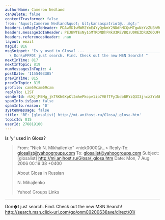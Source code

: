 ```yaml
---
authorName: Cameron Nedland
canDelete: false
contentTrasformed: false
from: '&quot;Cameron Nedland&quot; &lt;kansaspatriot@...&gt;'
headers.inReplyToHeader: PDAwMDIwMWM2YmE4YyQyNmY2NDdhMCQwMTgwNzYzZUBhMGgzcjc+
headers.messageIdInHeader: PEJBWTExNy1GMTRDNDhFNkU3REVBQzU0REZDRUZGQUFGNDgwQHBoeC5nYmw+
headers.referencesHeader: .nan
layout: email
msgId: 816
msgSnippet: "Is y used in Glosa? ... _________________________________________________________________\
  \ Don\uFFFDt just search. Find. Check out the new MSN Search! "
nextInTime: 817
nextInTopic: 819
numMessagesInTopic: 4
postDate: '1155403305'
prevInTime: 815
prevInTopic: 815
profile: cam69cam69cam
replyTo: LIST
senderId: rUKjjM5Mg_jkTRKh0XpKl2mhePkopv1ip7VBfTPyIbdoBRYzQ3I3jncz3Yo5HFuTRGna8XjYMcSyrT6ibLIoaroCvJFaBhUORGuFob9DKAvLtbXZ
spamInfo.isSpam: false
spamInfo.reason: '0'
systemMessage: false
title: 'RE: [glosalist] http://mi.anihost.ru/Glosa/_glosa.htm'
topicId: 815
userId: 276819100
---
```


Is 'y' used in Glosa?


>From: "Nick N. Mikhailenko" <nick0000@...>
>Reply-To: glosalist@yahoogroups.com
>To: <glosalist@yahoogroups.com>
>Subject: [glosalist] http://mi.anihost.ru/Glosa/_glosa.htm
>Date: Mon, 7 Aug 2006 00:19:38 +0400
>
>About Glosa in Russian
>
>N. Mihajlenko
>
>
>
>Yahoo! Groups Links
>
>
>
>
>
>
>

_________________________________________________________________
Don�t just search. Find. Check out the new MSN Search! 
http://search.msn.click-url.com/go/onm00200636ave/direct/01/


